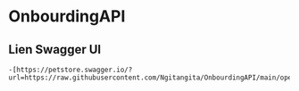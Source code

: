 # OnbourdingAPI

## Lien Swagger UI
    -[https://petstore.swagger.io/?url=https://raw.githubusercontent.com/Ngitangita/OnbourdingAPI/main/openapi(teacher).yaml]